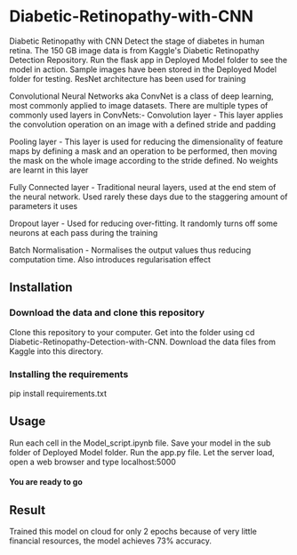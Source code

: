 # Diabetic-Retinopathy-with-CNN
Diabetic Retinopathy with CNN
Detect the stage of diabetes in human retina. The 150 GB image data is from Kaggle's Diabetic Retinopathy Detection Repository. Run the flask app in Deployed Model folder to see the model in action. Sample images have been stored in the Deployed Model folder for testing.
ResNet architecture has been used for training
 
Convolutional Neural Networks aka ConvNet is a class of deep learning, most commonly applied to image datasets.
There are multiple types of commonly used layers in ConvNets:-
Convolution layer - This layer applies the convolution operation on an image with a defined stride and padding

Pooling layer - This layer is used for reducing the dimensionality of feature maps by defining a mask and an operation to be performed, then moving the mask on the whole image according to the stride defined. No weights are learnt in this layer

Fully Connected layer - Traditional neural layers, used at the end stem of the neural network. Used rarely these days due to the staggering amount of parameters it uses

Dropout layer - Used for reducing over-fitting. It randomly turns off some neurons at each pass during the training

Batch Normalisation - Normalises the output values thus reducing computation time. Also introduces regularisation effect
 
## Installation

### Download the data and clone this repository
Clone this repository to your computer.
Get into the folder using cd Diabetic-Retinopathy-Detection-with-CNN.
Download the data files from Kaggle into this directory.
### Installing the requirements
pip install requirements.txt

## Usage
Run each cell in the Model_script.ipynb file.
Save your model in the sub folder of Deployed Model folder.
Run the app.py file.
Let the server load, open a web browser and type localhost:5000
#### You are ready to go

## Result
Trained this model on cloud for only 2 epochs because of very little financial resources, the model achieves 73% accuracy.


